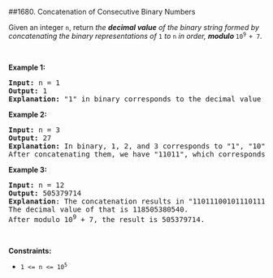 ##1680. Concatenation of Consecutive Binary Numbers
<p>Given an integer <code>n</code>, return <em>the <strong>decimal value</strong> of the binary string formed by concatenating the binary representations of </em><code>1</code><em> to </em><code>n</code><em> in order, <strong>modulo </strong></em><code>10<sup>9 </sup>+ 7</code>.</p>

<p>&nbsp;</p>
<p><strong>Example 1:</strong></p>

<pre>
<strong>Input:</strong> n = 1
<strong>Output:</strong> 1
<strong>Explanation: </strong>&quot;1&quot; in binary corresponds to the decimal value 1. 
</pre>

<p><strong>Example 2:</strong></p>

<pre>
<strong>Input:</strong> n = 3
<strong>Output:</strong> 27
<strong>Explanation: </strong>In binary, 1, 2, and 3 corresponds to &quot;1&quot;, &quot;10&quot;, and &quot;11&quot;.
After concatenating them, we have &quot;11011&quot;, which corresponds to the decimal value 27.
</pre>

<p><strong>Example 3:</strong></p>

<pre>
<strong>Input:</strong> n = 12
<strong>Output:</strong> 505379714
<strong>Explanation</strong>: The concatenation results in &quot;1101110010111011110001001101010111100&quot;.
The decimal value of that is 118505380540.
After modulo 10<sup>9</sup> + 7, the result is 505379714.
</pre>

<p>&nbsp;</p>
<p><strong>Constraints:</strong></p>

<ul>
	<li><code>1 &lt;= n &lt;= 10<sup>5</sup></code></li>
</ul>
